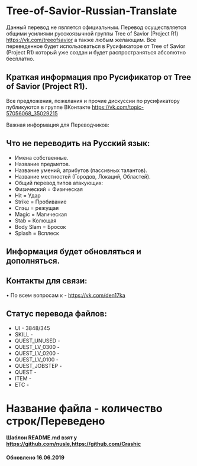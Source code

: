 # Tree-of-Savior-Russian-Translate
Данный перевод не является официальным. Перевод осуществляется общими усилиями русскоязычной группы Tree of Savior (Project R1) https://vk.com/treeofsavior а также любым желающим. Все переведенное будет использоваться в Русификаторе от Tree of Savior (Project R1) который уже создан и будет распространяться абсолютно бесплатно.

## Краткая информация про Русификатор от Tree of Savior (Project R1).

Все предложения, пожелания и прочие дискуссии по русификатору публикуются в группе ВКонтакте https://vk.com/topic-57056068_35029215

Важная информация для Переводчиков:

## Что не переводить на Русский язык:
* Имена собственные.
* Название предметов.
* Название умений, атрибутов (пассивных талантов).
* Название местностей (Городов, Локаций, Областей).
* Общий перевод типов атакующих:
* Физический = Физическая
* Hit = Удар
* Strike = Пробивание
* Слэш = режущая
* Magic = Магическая
* Stab = Колющая
* Body Slam = Бросок
* Splash = Всплеск

## Информация будет обновляться и дополняться. 
## Контакты для связи:
• По всем вопросам к - https://vk.com/den17ka

## Статус перевода файлов:
* UI - 3848/345
* SKILL - 
* QUEST_UNUSED - 
* QUEST_LV_0300 - 
* QUEST_LV_0200 - 
* QUEST_LV_0100 - 
* QUEST_JOBSTEP - 
* QUEST - 
* ITEM - 
* ETC - 
# Название файла - количество строк/Переведено

#### Шаблон README.md взят у https://github.com/nusle,https://github.com/Crashic 
#### Обновлено 16.06.2019
